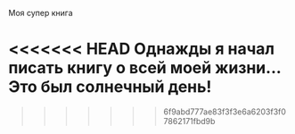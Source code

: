 Моя супер книга

<<<<<<< HEAD
Однажды я начал писать книгу о всей моей жизни...
Это был солнечный день!
=======

>>>>>>> 6f9abd777ae83f3f3e6a6203f3f07862171fbd9b
